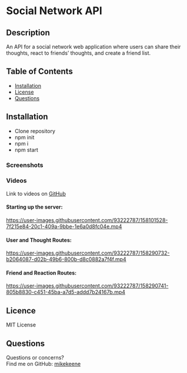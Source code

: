 # Social Network API

## Description
 An API for a social network web application where users can share their thoughts, react to friends’ thoughts, and create a friend list. 
## Table of Contents 
* [Installation](#Installation)
* [License](#License)
* [Questions](#Questions)
## Installation
* Clone repository
* npm init 
* npm i 
* npm start

### Screenshots
### Videos
Link to videos on [GitHub](https://github.com/mikekeene/Social-Network-API/tree/main/assets)
#### Starting up the server:
https://user-images.githubusercontent.com/93222787/158101528-7f215e84-20c1-409a-9bbe-1e6a0d8fc04e.mp4
#### User and Thought Routes: 
https://user-images.githubusercontent.com/93222787/158290732-b2064087-d02b-49b6-800b-d8c0882a7f4f.mp4
#### Friend and Reaction Routes: 
https://user-images.githubusercontent.com/93222787/158290741-805b8830-c451-45ba-a7d5-addd7b24167b.mp4
## Licence
MIT License
## Questions
Questions or concerns? </br>
Find me on GitHub: [mikekeene](https://github.com/mikekeene)